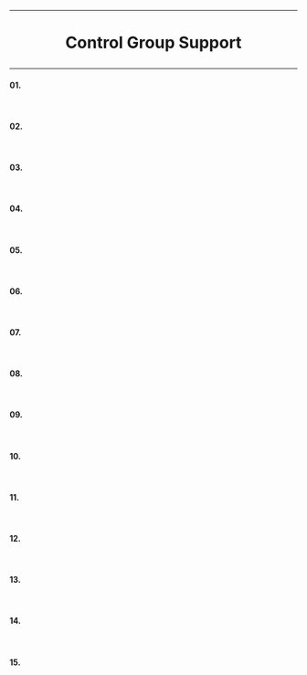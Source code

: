 ---------------------------------------------------------------------------------
# <p align='center'> Control Group Support </p>
---------------------------------------------------------------------------------
#### 01. 
<br />

#### 02. 
<br />

#### 03. 
<br />

#### 04. 
<br />

#### 05. 
<br />

#### 06. 
<br />

#### 07. 
<br />

#### 08. 
<br />

#### 09. 
<br />

#### 10. 
<br />

#### 11. 
<br />

#### 12. 
<br />

#### 13. 
<br />

#### 14. 
<br />

#### 15. 
<br />
